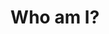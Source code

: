 ---
section: about
title: Who am I?
description: A Neuroscience major + Software Engineer with a passion for full-stack Development.  👨‍💻  ☕ 
subtext: "Skills"
skills1: "🔵🔵🔵🔵  JavaScript, Node.js, Docker & Kubernetes"
skills2: "🔵🔵🔵⚪  C/C++, MySQL/postgreSQL, NoSQL(MongoDB)"
skills3: "🔵🔵🔵⚪  Cloud Solutions (certified AWS Cloud Dev. Assoc.)"
skills4: "🔵🔵⚪⚪  Web (HTML/CSS/JS), BASH Scripting"
action1: LinkedIn
linkto1: "http://rohinadalja.com/resume.pdf"
action2: GitHub
linkto2: "https://github.com/rohinadalja"
action3: Research
linkto3: "https://www.researchgate.net/profile/Rohin_Adalja"
---